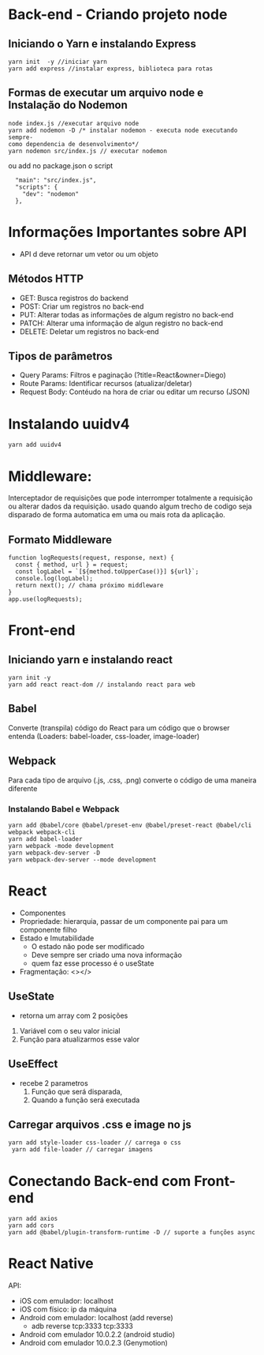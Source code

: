 # Back-end - Criando projeto node

## Iniciando o Yarn e instalando Express
```
yarn init  -y //iniciar yarn
yarn add express //instalar express, biblioteca para rotas
```

## Formas de executar um arquivo node e Instalação do Nodemon

```
node index.js //executar arquivo node
yarn add nodemon -D /* instalar nodemon - executa node executando sempre-
como dependencia de desenvolvimento*/
yarn nodemon src/index.js // executar nodemon 
```
ou add no package.json  o script 
```
  "main": "src/index.js",  
  "scripts": {
    "dev": "nodemon"
  },
```
# Informações Importantes sobre API
* API d deve retornar  um vetor ou um objeto

## Métodos HTTP
* GET: Busca registros do backend
* POST: Criar um registros no back-end
* PUT: Alterar todas as  informações de algum registro  no back-end
* PATCH: Alterar uma informação de algun registro no back-end
* DELETE: Deletar um registros no back-end

## Tipos de parâmetros
* Query Params: Filtros e paginação (?title=React&owner=Diego)
* Route Params: Identificar recursos (atualizar/deletar)
* Request Body: Contéudo na hora de criar ou editar um recurso (JSON)

# Instalando uuidv4
```
yarn add uuidv4
```

# Middleware:
Interceptador de requisições que pode interromper totalmente a requisição ou 
alterar dados da requisição.
usado quando algum trecho de codigo seja disparado de forma automatica em uma
ou mais rota da aplicação.

## Formato Middleware
```
function logRequests(request, response, next) {
  const { method, url } = request;
  const logLabel = `[${method.toUpperCase()}] ${url}`;
  console.log(logLabel);
  return next(); // chama próximo middleware
}
app.use(logRequests);
```
# Front-end

## Iniciando yarn e instalando react 

```
yarn init -y
yarn add react react-dom // instalando react para web
```

## Babel
Converte (transpila) código do React para um código que o browser entenda
(Loaders: babel-loader, css-loader, image-loader)

## Webpack 
Para cada tipo de arquivo (.js, .css, .png) converte o código de uma maneira diferente

### Instalando Babel e Webpack

```
yarn add @babel/core @babel/preset-env @babel/preset-react @babel/cli webpack webpack-cli
yarn add babel-loader
yarn webpack -mode development
yarn webpack-dev-server -D
yarn webpack-dev-server --mode development
```

# React

* Componentes
* Propriedade: hierarquia, passar de um componente pai para um componente filho
* Estado e Imutabilidade
  * O estado não pode ser modificado
  * Deve sempre ser criado uma nova informação
  * quem faz esse processo é o useState 
* Fragmentação: <></>

## UseState
*  retorna um array com 2 posições
  1. Variável com o seu valor inicial
  2. Função para atualizarmos esse valor  

## UseEffect
* recebe 2 parametros 
  1. Função que será disparada, 
  2. Quando a função será executada

## Carregar arquivos  .css e image no js

```
yarn add style-loader css-loader // carrega o css 
 yarn add file-loader // carregar imagens
```

# Conectando Back-end com Front-end

```
yarn add axios  
yarn add cors 
yarn add @babel/plugin-transform-runtime -D // suporte a funções async 
```

# React Native

API:
* iOS com emulador: localhost
* iOS com físico: ip da máquina
* Android com emulador: localhost (add reverse)
  * adb reverse tcp:3333 tcp:3333
* Android com emulador 10.0.2.2 (android studio)
* Android com emulador 10.0.2.3 (Genymotion)